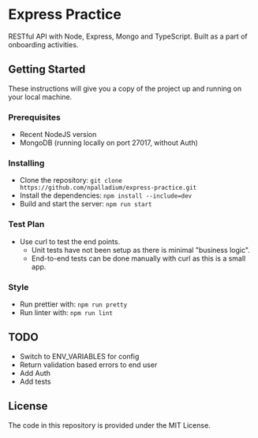 # Express Practice
RESTful API with Node, Express, Mongo and TypeScript. Built as a part of onboarding activities.

## Getting Started

These instructions will give you a copy of the project up and running on your local machine.

### Prerequisites

- Recent NodeJS version
- MongoDB (running locally on port 27017, without Auth)

### Installing
- Clone the repository:
  ```git clone https://github.com/npalladium/express-practice.git```
- Install the dependencies:
  ```npm install --include=dev```
- Build and start the server:
  ```npm run start```

### Test Plan
- Use curl to test the end points.
  * Unit tests have not been setup as there is minimal "business logic".
  * End-to-end tests can be done manually with curl as this is a small app.

### Style
- Run prettier with:
  ```npm run pretty```
- Run linter with:
  ```npm run lint```

## TODO
- Switch to ENV_VARIABLES for config
- Return validation based errors to end user
- Add Auth
- Add tests

## License
The code in this repository is provided under the MIT License.
